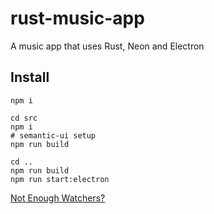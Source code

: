 # rust-music-app

A music app that uses Rust, Neon and Electron

## Install
```
npm i

cd src
npm i
# semantic-ui setup
npm run build

cd ..
npm run build
npm run start:electron
```


[Not Enough Watchers?](https://webpack.js.org/configuration/watch/#not-enough-watchers)
